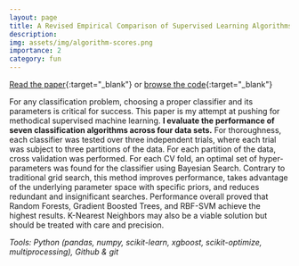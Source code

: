```yaml
---
layout: page
title: A Revised Empirical Comparison of Supervised Learning Algorithms
description:
img: assets/img/algorithm-scores.png
importance: 2
category: fun
---
```


[Read the paper](https://github.com/liebscher/cogs118a-model-comparison/blob/master/Liebscher_COGS_118A_Final_Project_PUB.pdf){:target="_blank"} or [browse the code](https://github.com/liebscher/cogs118a-model-comparison/blob/master/){:target="_blank"}

For any classification problem, choosing a proper classifier and its parameters is critical for success. This paper is my attempt at pushing for methodical supervised machine learning. **I evaluate the performance of seven classification algorithms across four data sets.** For thoroughness, each classifier was tested over three independent trials, where each trial was subject to three partitions of the data. For each partition of the data, cross validation was performed. For each CV fold, an optimal set of hyper-parameters was found for the classifier using Bayesian Search. Contrary to traditional grid search, this method improves performance, takes advantage of the underlying parameter space with specific priors, and reduces redundant and insignificant searches. Performance overall proved that Random Forests, Gradient Boosted Trees, and RBF-SVM achieve the highest results. K-Nearest Neighbors may also be a viable solution but should be treated with care and precision.

*Tools: Python (pandas, numpy, scikit-learn, xgboost, scikit-optimize, multiprocessing), Github & git*
